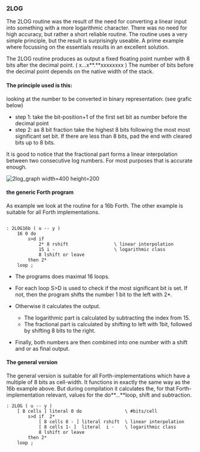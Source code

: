 ### 2LOG

The 2LOG routine was the result of the need for converting a linear input into something with a more logarithmic character. There was no need for high accuracy, but rather a short reliable routine.
The routine uses a very simple principle, but the result is surprisingly useable. A prime example where focussing on the essentials results in an excellent solution.

The 2LOG routine produces as output a fixed floating point number with 8 bits after the decimal point. ( x...x**.**xxxxxxxx ) The number of bits before the decimal point depends on the native width of the stack.

#### The principle used is this:

looking at the number to be converted in binary representation:
(see grafic below)
- step 1: take the bit-position+1 of the first set bit as number before the decimal point
- step 2: as 8 bit fraction take the highest 8 bits following the most most significant set bit. If there are less than 8 bits, pad the end with cleared bits up to 8 bits.

It is good to notice that the fractional part forms a linear interpolation between two consecutive log numbers. For most purposes that is accurate enough.



![2log_graph width=400 height=200](https://user-images.githubusercontent.com/4964288/167205050-76579ac1-2707-4037-9d6d-2a5452b601b5.png)






#### the generic Forth program

As example we look at the routine for a 16b Forth. The other example is suitable for all Forth implementations.

```forth

: 2LOG16b ( u -- y )
    16 0 do
        s>d if
            2* 8 rshift                 \ linear interpolation
            15 i -                      \ logarithmic class
            8 lshift or leave
        then 2*
    loop ;
```

- The programs does maximal 16 loops.
- For each loop S>D is used to check if the most significant bit is set. If not, then the program shifts the number 1 bit to the left with 2*.
- Otherwise it calculates the output.
	- The logarithmic part is calculated by subtracting the index from 15.
	- The fractional part is calculated by shifting to left with 1bit, followed by shifting 8 bits to the right.

- Finally, both numbers are then combined into one number with a shift and or as final output.


#### The general version

The general version is suitable for all Forth-implementations which have a multiple of 8 bits as cell-width. It functions in exactly the same way as the 16b example above. But during compilation it calculates the, for that Forth-implementation relevant, values for the do**...**loop, shift and subtraction.

```forth
: 2LOG ( u -- y )
    [ 8 cells ] literal 0 do                \ #bits/cell
        s>d if  2*
            [ 8 cells 8 - ] literal rshift  \ linear interpolation
            [ 8 cells 1- ]  literal  i -    \ logarithmic class
            8 lshift or leave
        then 2*
    loop ;
```








